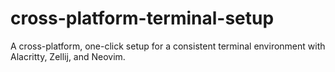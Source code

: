 # cross-platform-terminal-setup
A cross-platform, one-click setup for a consistent terminal environment with Alacritty, Zellij, and Neovim.
